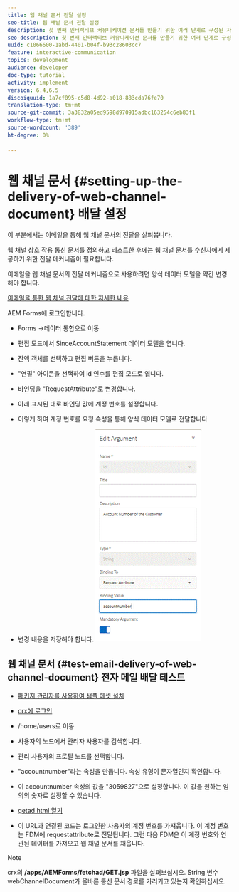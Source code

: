 ```yaml
---
title: 웹 채널 문서 전달 설정
seo-title: 웹 채널 문서 전달 설정
description: 첫 번째 인터랙티브 커뮤니케이션 문서를 만들기 위한 여러 단계로 구성된 자습서의 마지막 부분입니다. 이 부분에서는 이메일을 통해 웹 채널 문서의 전달을 살펴봅니다.
seo-description: 첫 번째 인터랙티브 커뮤니케이션 문서를 만들기 위한 여러 단계로 구성된 자습서의 마지막 부분입니다. 이 부분에서는 이메일을 통해 웹 채널 문서의 전달을 살펴봅니다.
uuid: c1066600-1abd-4401-b04f-b93c28603cc7
feature: interactive-communication
topics: development
audience: developer
doc-type: tutorial
activity: implement
version: 6.4,6.5
discoiquuid: 1a7cf095-c5d8-4d92-a018-883cda76fe70
translation-type: tm+mt
source-git-commit: 3a3832a05ed9598d970915adbc163254c6eb83f1
workflow-type: tm+mt
source-wordcount: '389'
ht-degree: 0%

---
```



# 웹 채널 문서 {#setting-up-the-delivery-of-web-channel-document} 배달 설정


이 부분에서는 이메일을 통해 웹 채널 문서의 전달을 살펴봅니다.

웹 채널 상호 작용 통신 문서를 정의하고 테스트한 후에는 웹 채널 문서를 수신자에게 제공하기 위한 전달 메커니즘이 필요합니다.

이메일을 웹 채널 문서의 전달 메커니즘으로 사용하려면 양식 데이터 모델을 약간 변경해야 합니다.

[이메일을 통한 웹 채널 전달에 대한 자세한 내용](/help/forms/interactive-communications/delivery-of-web-channel-document-tutorial-use.md)

AEM Forms에 로그인합니다.

* Forms ->데이터 통합으로 이동

* 편집 모드에서 SinceAccountStatement 데이터 모델을 엽니다.

* 잔액 객체를 선택하고 편집 버튼을 누릅니다.

* &quot;연필&quot; 아이콘을 선택하여 id 인수를 편집 모드로 엽니다.

* 바인딩을 &quot;RequestAttribute&quot;로 변경합니다.

* 아래 표시된 대로 바인딩 값에 계정 번호를 설정합니다.

* 이렇게 하여 계정 번호를 요청 속성을 통해 양식 데이터 모델로 전달합니다

* 변경 내용을 저장해야 합니다.
   ![fdm](assets/requestattribute.gif)

## 웹 채널 문서 {#test-email-delivery-of-web-channel-document} 전자 메일 배달 테스트

* [패키지 관리자를 사용하여 샘플 에셋 설치](assets/webchanneldelivery.zip)
* [crx에 로그인](http://localhost:4502/crx/de/index.jsp#)

* /home/users로 이동

* 사용자의 노드에서 관리자 사용자를 검색합니다.

* 관리 사용자의 프로필 노드를 선택합니다.

* &quot;accountnumber&quot;라는 속성을 만듭니다. 속성 유형이 문자열인지 확인합니다.

* 이 accountnumber 속성의 값을 &quot;3059827&quot;으로 설정합니다. 이 값을 원하는 임의의 숫자로 설정할 수 있습니다.

* [getad.html 열기](http://localhost:4502/content/getad.html)

* 이 URL과 연결된 코드는 로그인한 사용자의 계정 번호를 가져옵니다. 이 계정 번호는 FDM에 requestattribute로 전달됩니다. 그런 다음 FDM은 이 계정 번호와 연관된 데이터를 가져오고 웹 채널 문서를 채웁니다.

>[!NOTE]
>
>crx의 **/apps/AEMForms/fetchad/GET.jsp** 파일을 살펴보십시오. String 변수 webChannelDocument가 올바른 통신 문서 경로를 가리키고 있는지 확인하십시오.
